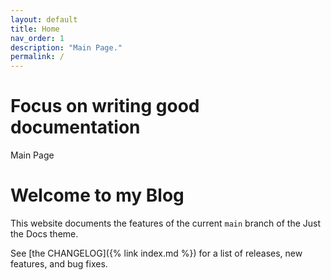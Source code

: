 ```yaml
---
layout: default
title: Home
nav_order: 1
description: "Main Page."
permalink: /
---
```


# Focus on writing good documentation

Main Page
<h1>Welcome to my Blog</h1>

This website documents the features of the current `main` branch of the Just the Docs theme. 

See [the CHANGELOG]({% link index.md %}) for a list of releases, new features, and bug fixes.
